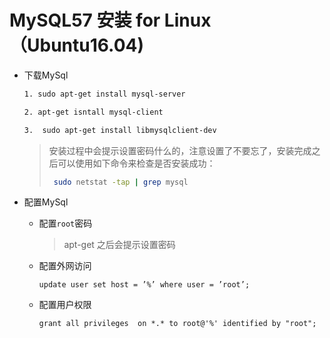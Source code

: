 # MySQL57 安装 for Linux（Ubuntu16.04)

- 下载MySql

  ```bash
  1. sudo apt-get install mysql-server

  2. apt-get isntall mysql-client

  3.  sudo apt-get install libmysqlclient-dev
  ```

  >  安装过程中会提示设置密码什么的，注意设置了不要忘了，安装完成之后可以使用如下命令来检查是否安装成功：
  >
  > ```bash
  >  sudo netstat -tap | grep mysql
  > ```

- 配置MySql

  - 配置`root`密码

    > apt-get 之后会提示设置密码

  - 配置外网访问

    ```mysql
    update user set host = ’%’ where user = ’root’;
    ```

  - 配置用户权限

    ```mysql
    grant all privileges  on *.* to root@'%' identified by "root";
    ```

    ​

  ​